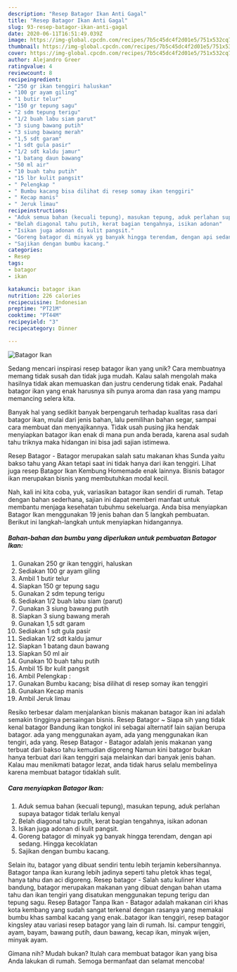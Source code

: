 ```yaml
---
description: "Resep Batagor Ikan Anti Gagal"
title: "Resep Batagor Ikan Anti Gagal"
slug: 93-resep-batagor-ikan-anti-gagal
date: 2020-06-11T16:51:49.039Z
image: https://img-global.cpcdn.com/recipes/7b5c45dc4f2d01e5/751x532cq70/batagor-ikan-foto-resep-utama.jpg
thumbnail: https://img-global.cpcdn.com/recipes/7b5c45dc4f2d01e5/751x532cq70/batagor-ikan-foto-resep-utama.jpg
cover: https://img-global.cpcdn.com/recipes/7b5c45dc4f2d01e5/751x532cq70/batagor-ikan-foto-resep-utama.jpg
author: Alejandro Greer
ratingvalue: 4
reviewcount: 8
recipeingredient:
- "250 gr ikan tenggiri haluskan"
- "100 gr ayam giling"
- "1 butir telur"
- "150 gr tepung sagu"
- "2 sdm tepung terigu"
- "1/2 buah labu siam parut"
- "3 siung bawang putih"
- "3 siung bawang merah"
- "1,5 sdt garam"
- "1 sdt gula pasir"
- "1/2 sdt kaldu jamur"
- "1 batang daun bawang"
- "50 ml air"
- "10 buah tahu putih"
- "15 lbr kulit pangsit"
- " Pelengkap "
- " Bumbu kacang bisa dilihat di resep somay ikan tenggiri"
- " Kecap manis"
- " Jeruk limau"
recipeinstructions:
- "Aduk semua bahan (kecuali tepung), masukan tepung, aduk perlahan supaya batagor tidak terlalu kenyal"
- "Belah diagonal tahu putih, kerat bagian tengahnya, isikan adonan"
- "Isikan juga adonan di kulit pangsit."
- "Goreng batagor di minyak yg banyak hingga terendam, dengan api sedang. Hingga kecoklatan"
- "Sajikan dengan bumbu kacang."
categories:
- Resep
tags:
- batagor
- ikan

katakunci: batagor ikan 
nutrition: 226 calories
recipecuisine: Indonesian
preptime: "PT21M"
cooktime: "PT44M"
recipeyield: "3"
recipecategory: Dinner

---
```



![Batagor Ikan](https://img-global.cpcdn.com/recipes/7b5c45dc4f2d01e5/751x532cq70/batagor-ikan-foto-resep-utama.jpg)

Sedang mencari inspirasi resep batagor ikan yang unik? Cara membuatnya memang tidak susah dan tidak juga mudah. Kalau salah mengolah maka hasilnya tidak akan memuaskan dan justru cenderung tidak enak. Padahal batagor ikan yang enak harusnya sih punya aroma dan rasa yang mampu memancing selera kita.

Banyak hal yang sedikit banyak berpengaruh terhadap kualitas rasa dari batagor ikan, mulai dari jenis bahan, lalu pemilihan bahan segar, sampai cara membuat dan menyajikannya. Tidak usah pusing jika hendak menyiapkan batagor ikan enak di mana pun anda berada, karena asal sudah tahu triknya maka hidangan ini bisa jadi sajian istimewa.

Resep Batagor - Batagor merupakan salah satu makanan khas Sunda yaitu bakso tahu yang Akan tetapi saat ini tidak hanya dari ikan tenggiri. Lihat juga resep Batagor Ikan Kembung Homemade enak lainnya. Bisnis batagor ikan merupakan bisnis yang membutuhkan modal kecil.


Nah, kali ini kita coba, yuk, variasikan batagor ikan sendiri di rumah. Tetap dengan bahan sederhana, sajian ini dapat memberi manfaat untuk membantu menjaga kesehatan tubuhmu sekeluarga. Anda bisa menyiapkan Batagor Ikan menggunakan 19 jenis bahan dan 5 langkah pembuatan. Berikut ini langkah-langkah untuk menyiapkan hidangannya.

<!--inarticleads1-->

##### Bahan-bahan dan bumbu yang diperlukan untuk pembuatan Batagor Ikan:

1. Gunakan 250 gr ikan tenggiri, haluskan
1. Sediakan 100 gr ayam giling
1. Ambil 1 butir telur
1. Siapkan 150 gr tepung sagu
1. Gunakan 2 sdm tepung terigu
1. Sediakan 1/2 buah labu siam (parut)
1. Gunakan 3 siung bawang putih
1. Siapkan 3 siung bawang merah
1. Gunakan 1,5 sdt garam
1. Sediakan 1 sdt gula pasir
1. Sediakan 1/2 sdt kaldu jamur
1. Siapkan 1 batang daun bawang
1. Siapkan 50 ml air
1. Gunakan 10 buah tahu putih
1. Ambil 15 lbr kulit pangsit
1. Ambil  Pelengkap :
1. Gunakan  Bumbu kacang; bisa dilihat di resep somay ikan tenggiri
1. Gunakan  Kecap manis
1. Ambil  Jeruk limau


Resiko terbesar dalam menjalankan bisnis makanan batagor ikan ini adalah semakin tingginya persaingan bisnis. Resep Batagor ~ Siapa sih yang tidak kenal batagor Bandung ikan tongkol ini sebagai alternatif lain sajian berupa batagor. ada yang menggunakan ayam, ada yang menggunakan ikan tengiri, ada yang. Resep Batagor - Batagor adalah jenis makanan yang terbuat dari bakso tahu kemudian digoreng Namun kini batagor bukan hanya terbuat dari ikan tenggiri saja melainkan dari banyak jenis bahan. Kalau mau menikmati batagor lezat, anda tidak harus selalu membelinya karena membuat batagor tidaklah sulit. 

<!--inarticleads2-->

##### Cara menyiapkan Batagor Ikan:

1. Aduk semua bahan (kecuali tepung), masukan tepung, aduk perlahan supaya batagor tidak terlalu kenyal
1. Belah diagonal tahu putih, kerat bagian tengahnya, isikan adonan
1. Isikan juga adonan di kulit pangsit.
1. Goreng batagor di minyak yg banyak hingga terendam, dengan api sedang. Hingga kecoklatan
1. Sajikan dengan bumbu kacang.


Selain itu, batagor yang dibuat sendiri tentu lebih terjamin kebersihannya. Batagor tanpa ikan kurang lebih jadinya seperti tahu pletok khas tegal, hanya tahu dan aci digoreng. Resep batagor - Salah satu kuliner khas bandung, batagor merupakan makanan yang dibuat dengan bahan utama tahu dan ikan tengiri yang disatukan menggunakan tepung terigu dan tepung sagu. Resep Batagor Tanpa Ikan - Batagor adalah makanan ciri khas kota kembang yang sudah sangat terkenal dengan rasanya yang memakai bumbu khas sambal kacang yang enak..batagor ikan tenggiri, resep batagor kingsley atau variasi resep batagor yang lain di rumah. Isi. campur tenggiri, ayam, bayam, bawang putih, daun bawang, kecap ikan, minyak wijen, minyak ayam. 

Gimana nih? Mudah bukan? Itulah cara membuat batagor ikan yang bisa Anda lakukan di rumah. Semoga bermanfaat dan selamat mencoba!
